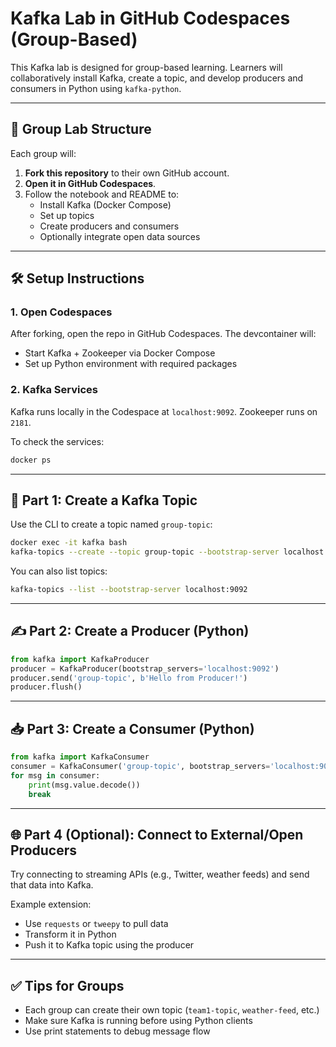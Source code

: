 # Kafka Lab in GitHub Codespaces (Group-Based)

This Kafka lab is designed for group-based learning. Learners will collaboratively install Kafka, create a topic, and develop producers and consumers in Python using `kafka-python`.

---

## 👥 Group Lab Structure

Each group will:
1. **Fork this repository** to their own GitHub account.
2. **Open it in GitHub Codespaces**.
3. Follow the notebook and README to:
   - Install Kafka (Docker Compose)
   - Set up topics
   - Create producers and consumers
   - Optionally integrate open data sources

---

## 🛠 Setup Instructions

### 1. Open Codespaces
After forking, open the repo in GitHub Codespaces. The devcontainer will:
- Start Kafka + Zookeeper via Docker Compose
- Set up Python environment with required packages

### 2. Kafka Services
Kafka runs locally in the Codespace at `localhost:9092`. Zookeeper runs on `2181`.

To check the services:
```bash
docker ps
```

---

## 🧪 Part 1: Create a Kafka Topic

Use the CLI to create a topic named `group-topic`:

```bash
docker exec -it kafka bash
kafka-topics --create --topic group-topic --bootstrap-server localhost:9092 --partitions 1 --replication-factor 1
```

You can also list topics:
```bash
kafka-topics --list --bootstrap-server localhost:9092
```

---

## ✍️ Part 2: Create a Producer (Python)

```python
from kafka import KafkaProducer
producer = KafkaProducer(bootstrap_servers='localhost:9092')
producer.send('group-topic', b'Hello from Producer!')
producer.flush()
```

---

## 📥 Part 3: Create a Consumer (Python)

```python
from kafka import KafkaConsumer
consumer = KafkaConsumer('group-topic', bootstrap_servers='localhost:9092', auto_offset_reset='earliest')
for msg in consumer:
    print(msg.value.decode())
    break
```

---

## 🌐 Part 4 (Optional): Connect to External/Open Producers

Try connecting to streaming APIs (e.g., Twitter, weather feeds) and send that data into Kafka.

Example extension:
- Use `requests` or `tweepy` to pull data
- Transform it in Python
- Push it to Kafka topic using the producer

---

## ✅ Tips for Groups

- Each group can create their own topic (`team1-topic`, `weather-feed`, etc.)
- Make sure Kafka is running before using Python clients
- Use print statements to debug message flow